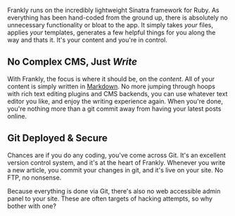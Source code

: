 Frankly runs on the incredibly lightweight Sinatra framework for Ruby. As everything has been hand-coded from the ground up, there is absolutely no unnecessary functionality or bloat to the app. It simply takes _your_ files, applies _your_ templates, generates a few helpful things for you along the way and thats it. It's your content and you're in control.


## No Complex CMS, Just _Write_

With Frankly, the focus is where it should be, on the _content_. All of your content is simply written in [Markdown](http://daringfireball.net/markdown). No more jumping through hoops with rich text editing plugins and CMS backends, you can use whatever text editor you like, and enjoy the writing experience again. When you're done, you're nothing more than a git commit away from having your latest posts online.


## Git Deployed & Secure

Chances are if you do any coding, you've come across Git. It's an excellent version control system, and it's at the heart of Frankly. Whenever you write a new article, you commit your changes in git, and it's live on your site. No FTP, no nonsense.

Because everything is done via Git, there's also no web accessible admin panel to your site. These are often targets of hacking attempts, so why bother with one?